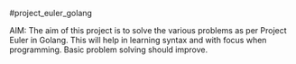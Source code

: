 #project_euler_golang

AIM:
The aim of this project is to solve the various problems as per Project Euler in Golang.
This will help in learning syntax and with focus when programming. Basic problem solving should improve.
